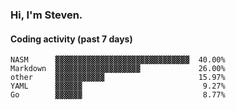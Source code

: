 ### Hi, I'm Steven.

#### Coding activity (past 7 days)
```
NASM      ▓▓▓▓▓▓▓▓▓▓▓▓▓▓▓▓▓▓▓▓▓▓▓▓▓▓▓▓▓▓  40.00%
Markdown  ▓▓▓▓▓▓▓▓▓▓▓▓▓▓▓▓▓▓▓             26.00%
other     ▓▓▓▓▓▓▓▓▓▓▓                     15.97%
YAML      ▓▓▓▓▓▓                           9.27%
Go        ▓▓▓▓▓▓                           8.77%
```
